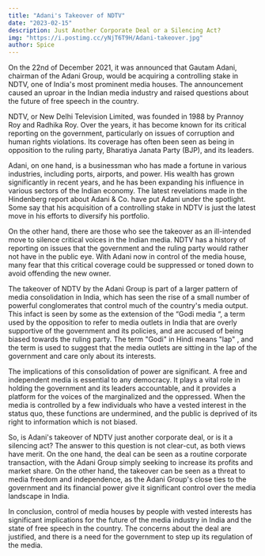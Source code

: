 ```yaml
---
title: "Adani's Takeover of NDTV"
date: "2023-02-15"
description: Just Another Corporate Deal or a Silencing Act?
img: "https://i.postimg.cc/yNjT6T9H/Adani-takeover.jpg"
author: Spice
---
```




On the 22nd of December 2021, it was announced that Gautam Adani, chairman of the Adani Group, would be acquiring a controlling stake in NDTV, one of India's most prominent media houses. The announcement caused an uproar in the Indian media industry and raised questions about the future of free speech in the country.

NDTV, or New Delhi Television Limited, was founded in 1988 by Prannoy Roy and Radhika Roy. Over the years, it has become known for its critical reporting on the government, particularly on issues of corruption and human rights violations. Its coverage has often been seen as being in opposition to the ruling party, Bharatiya Janata Party (BJP), and its leaders.

Adani, on one hand, is a businessman who has made a fortune in various industries, including ports, airports, and power. His wealth has grown significantly in recent years, and he has been expanding his influence in various sectors of the Indian economy. The latest revelations made in the Hindenberg report about Adani & Co. have put Adani under the spotlight. Some say that his acquisition of a controlling stake in NDTV is just the latest move in his efforts to diversify his portfolio.

On the other hand, there are those who see the takeover as an ill-intended move to silence critical voices in the Indian media. NDTV has a history of reporting on issues that the government and the ruling party would rather not have in the public eye. With Adani now in control of the media house, many fear that this critical coverage could be suppressed or toned down to avoid offending the new owner.

The takeover of NDTV by the Adani Group is part of a larger pattern of media consolidation in India, which has seen the rise of a small number of powerful conglomerates that control much of the country's media output. This infact is seen by some as the extension of the “Godi media “, a term used by the opposition to refer to media outlets in India that are overly supportive of the government and its policies, and are accused of being biased towards the ruling party. The term "Godi" in Hindi means "lap" , and the term is used to suggest that the media outlets are sitting in the lap of the government and care only about its interests.

The implications of this consolidation of power are significant. A free and independent media is essential to any democracy. It plays a vital role in holding the government and its leaders accountable, and it provides a platform for the voices of the marginalized and the oppressed. When the media is controlled by a few individuals who have a vested interest in the status quo, these functions are undermined, and the public is deprived of its right to information which is not biased.

So, is Adani's takeover of NDTV just another corporate deal, or is it a silencing act? The answer to this question is not clear-cut, as both views have merit. On the one hand, the deal can be seen as a routine corporate transaction, with the Adani Group simply seeking to increase its profits and market share. On the other hand, the takeover can be seen as a threat to media freedom and independence, as the Adani Group's close ties to the government and its financial power give it significant control over the media landscape in India.

In conclusion, control of media houses by people with vested interests has significant implications for the future of the media industry in India and the state of free speech in the country. The concerns about the deal are justified, and there is a need for the government to step up its regulation of the media.
